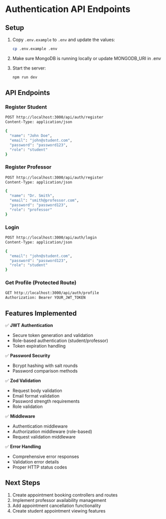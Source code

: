 # Authentication API Endpoints

## Setup
1. Copy `.env.example` to `.env` and update the values:
   ```bash
   cp .env.example .env
   ```

2. Make sure MongoDB is running locally or update MONGODB_URI in .env

3. Start the server:
   ```bash
   npm run dev
   ```

## API Endpoints

### Register Student
```bash
POST http://localhost:3000/api/auth/register
Content-Type: application/json

{
  "name": "John Doe",
  "email": "john@student.com",
  "password": "password123",
  "role": "student"
}
```

### Register Professor
```bash
POST http://localhost:3000/api/auth/register
Content-Type: application/json

{
  "name": "Dr. Smith",
  "email": "smith@professor.com",
  "password": "password123",
  "role": "professor"
}
```

### Login
```bash
POST http://localhost:3000/api/auth/login
Content-Type: application/json

{
  "email": "john@student.com",
  "password": "password123",
  "role": "student"
}
```

### Get Profile (Protected Route)
```bash
GET http://localhost:3000/api/auth/profile
Authorization: Bearer YOUR_JWT_TOKEN
```

## Features Implemented

✅ **JWT Authentication**
- Secure token generation and validation
- Role-based authentication (student/professor)
- Token expiration handling

✅ **Password Security**
- Bcrypt hashing with salt rounds
- Password comparison methods

✅ **Zod Validation**
- Request body validation
- Email format validation
- Password strength requirements
- Role validation

✅ **Middleware**
- Authentication middleware
- Authorization middleware (role-based)
- Request validation middleware

✅ **Error Handling**
- Comprehensive error responses
- Validation error details
- Proper HTTP status codes

## Next Steps
1. Create appointment booking controllers and routes
2. Implement professor availability management
3. Add appointment cancellation functionality
4. Create student appointment viewing features
